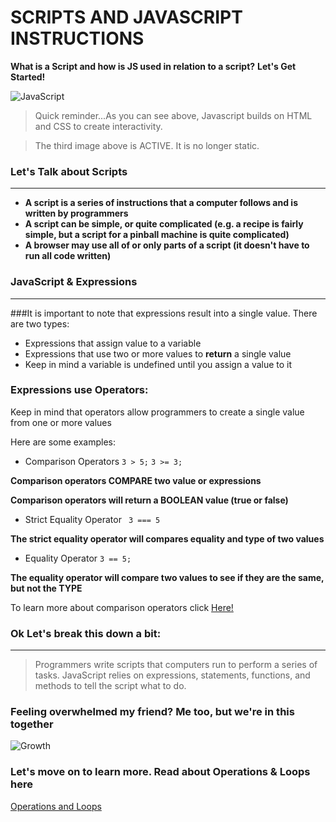 # SCRIPTS AND JAVASCRIPT INSTRUCTIONS
**What is a Script and how is JS used in relation to a script?** **Let's Get Started!**

![JavaScript](https://media.giphy.com/media/fuJPZBIIqzbt1kAYVc/giphy.gif)

> Quick reminder...As you can see above, Javascript builds on HTML and CSS to create interactivity. 

> The third image above is ACTIVE. It is no longer static.

### Let's Talk about Scripts
--------------------------

*  **A script is a series of instructions that a computer follows and is written by programmers**
*  **A script can be simple, or quite complicated (e.g. a recipe is fairly simple, but a script for a pinball machine is quite complicated)**
*  **A browser may use all of or only parts of a script (it doesn't have to run all code written)**


### JavaScript & Expressions
----------------------------
###It is important to note that expressions result into a single value. 
There are two types:

* Expressions that assign value to a variable
* Expressions that use two or more values to **return** a single value
* Keep in mind a variable is undefined until you assign a value to it


### Expressions use Operators:
Keep in mind that operators allow programmers to create a single value from one or more values

Here are some examples:
* Comparison Operators ``` 3 > 5; ```   ``` 3 >= 3; ```

**Comparison operators COMPARE two value or expressions**

**Comparison operators will return a BOOLEAN value (true or false)**

* Strict Equality Operator ``` 3 === 5```

**The strict equality operator will compares equality and type of two values**
* Equality Operator ``` 3 == 5; ```

**The equality operator will compare two values to see if they are the same, but not the TYPE**

To learn more about comparison operators click [Here!](https://www.w3schools.com/js/js_comparisons.asp)


### Ok Let's break this down a bit:
------------------------
> Programmers write scripts that computers run to perform a series of tasks.
> JavaScript relies on expressions, statements, functions, and methods to tell the script what to do.

### Feeling overwhelmed my friend? Me too, but we're in this together

![Growth](https://media.giphy.com/media/24FVIYV226vScTh3Sn/giphy.gif)

### Let's move on to learn more. Read about Operations & Loops here

[Operations and Loops](https://rivad2.github.io/reading-notes/opsandloops.html)
